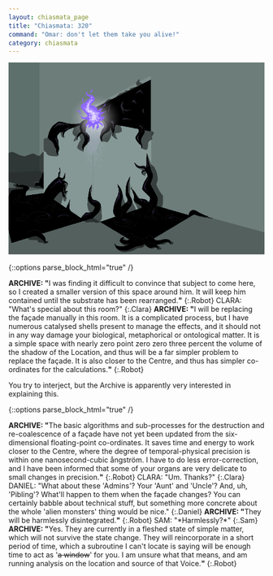 ```yaml
---
layout: chiasmata_page
title: "Chiasmata: 320"
command: "Omar: don't let them take you alive!"
category: chiasmata
---
```


![320](/chiasmata/images/narrative/316.png)

{::options parse_block_html="true" /}
<div class="dialogue">
<b>ARCHIVE: "</b>I was finding it difficult to convince that subject to come here, so I created a smaller version of this space around him. It will keep him contained until the substrate has been rearranged.<b>"</b> 
{:.Robot}
CLARA: "What's special about this room?" 
{:.Clara}
<b>ARCHIVE: "</b>I will be replacing the façade manually in this room. It is a complicated process, but I have numerous catalysed shells present to manage the effects, and it should not in any way damage your biological, metaphorical or ontological matter. It is a simple space with nearly zero point zero zero three percent the volume of the shadow of the Location, and thus will be a far simpler problem to replace the façade. It is also closer to the Centre, and thus has simpler co-ordinates for the calculations.<b>"</b> 
{:.Robot}
</div>

You try to interject, but the Archive is apparently very interested in explaining this.

{::options parse_block_html="true" /}
<div class="dialogue">
<b>ARCHIVE: "</b>The basic algorithms and sub-processes for the destruction and re-coalescence of a façade have not yet been updated from the six-dimensional floating-point co-ordinates. It saves time and energy to work closer to the Centre, where the degree of temporal-physical precision is within one nanosecond-cubic ångström. I have to do less error-correction, and I have been informed that some of your organs are very delicate to small changes in precision.<b>"</b> 
{:.Robot}
CLARA: "Um. Thanks?" 
{:.Clara}
DANIEL: "What about these 'Admins'? Your 'Aunt' and 'Uncle'? And, uh, 'Pibling'? What'll happen to them when the façade changes? You can certainly babble about technical stuff, but something more concrete about the whole 'alien monsters' thing would be nice." 
{:.Daniel}
<b>ARCHIVE: "</b>They will be harmlessly disintegrated.<b>"</b> 
{:.Robot}
SAM: "*Harmlessly?*" 
{:.Sam}
<b>ARCHIVE: "</b>Yes. They are currently in a fleshed state of simple matter, which will not survive the state change. They will reincorporate in a short period of time, which a subroutine I can't locate is saying will be enough time to act as '<s>a window</s>' for you. I am unsure what that means, and am running analysis on the location and source of that Voice.<b>"</b> 
{:.Robot}
</div>